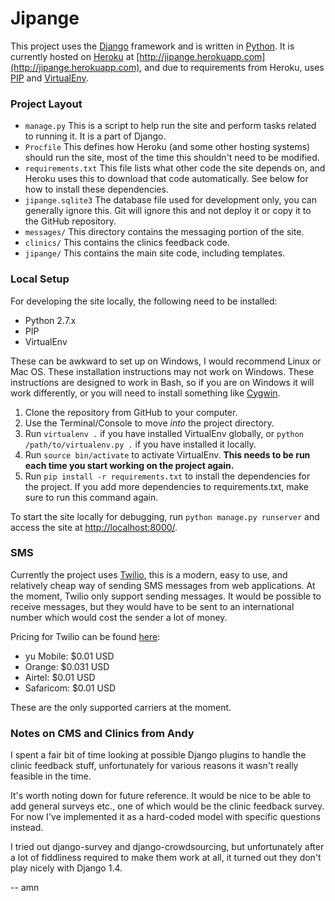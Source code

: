 # Jipange


This project uses the [Django](https://www.djangoproject.com) framework and is written in [Python](http://www.python.org). It is currently hosted on [Heroku](http://heroku.com) at [http://jipange.herokuapp.com](http://jipange.herokuapp.com), and due to requirements from Heroku, uses [PIP](http://pypi.python.org/pypi/pip) and [VirtualEnv](http://www.virtualenv.org/en/latest/).

### Project Layout

 - `manage.py` This is a script to help run the site and perform tasks related to running it. It is a part of Django.
 - `Procfile` This defines how Heroku (and some other hosting systems) should run the site, most of the time this shouldn't need to be modified.
 - `requirements.txt` This file lists what other code the site depends on, and Heroku uses this to download that code automatically. See below for how to install these dependencies.
 - `jipange.sqlite3` The database file used for development only, you can generally ignore this. Git will ignore this and not deploy it or copy it to the GitHub repository.
 - `messages/` This directory contains the messaging portion of the site.
 - `clinics/` This contains the clinics feedback code.
 - `jipange/` This contains the main site code, including templates.


### Local Setup

For developing the site locally, the following need to be installed:

 - Python 2.7.x
 - PIP
 - VirtualEnv

These can be awkward to set up on Windows, I would recommend Linux or Mac OS. These installation instructions may not work on Windows. These instructions are designed to work in Bash, so if you are on Windows it will work differently, or you will need to install something like [Cygwin](http://www.cygwin.com).

1. Clone the repository from GitHub to your computer.
2. Use the Terminal/Console to move *into* the project directory.
3. Run `virtualenv .` if you have installed VirtualEnv globally, or `python /path/to/virtualenv.py .` if you have installed it locally.
4. Run `source bin/activate` to activate VirtualEnv. **This needs to be run each time you start working on the project again.**
5. Run `pip install -r requirements.txt` to install the dependencies for the project. If you add more dependencies to requirements.txt, make sure to run this command again.

To start the site locally for debugging, run `python manage.py runserver` and access the site at [http://localhost:8000/](http://localhost:8000/).


### SMS

Currently the project uses [Twilio](http://twilio.com), this is a modern, easy to use, and relatively cheap way of sending SMS messages from web applications. At the moment, Twilio only support sending messages. It would be possible to receive messages, but they would have to be sent to an international number which would cost the sender a lot of money.

Pricing for Twilio can be found [here](http://www.twilio.com/sms/pricing/ke):

 - yu Mobile: $0.01 USD
 - Orange: $0.031 USD
 - Airtel: $0.01 USD
 - Safaricom: $0.01 USD

These are the only supported carriers at the moment.


### Notes on CMS and Clinics from Andy

I spent a fair bit of time looking at possible Django plugins to handle the clinic feedback stuff, unfortunately for various reasons it wasn't really feasible in the time.

It's worth noting down for future reference.  It would be nice to be able to add general surveys etc., one of which would be the clinic feedback survey.  For now I've implemented it
as a hard-coded model with specific questions instead.

I tried out django-survey and django-crowdsourcing, but unfortunately after a lot of fiddliness required to make them work at all, it turned out they don't play nicely with Django 1.4.

-- amn
